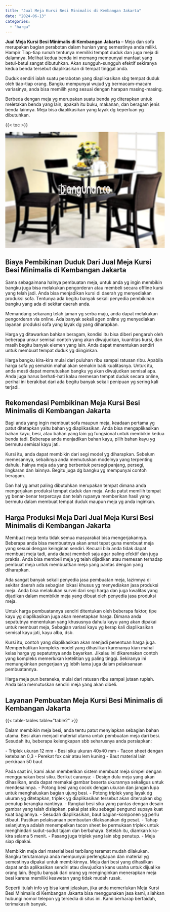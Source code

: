 ```yaml
---
title: "Jual Meja Kursi Besi Minimalis di Kembangan Jakarta"
date: "2024-06-13"
categories: 
  - "harga"
---
```


**Jual Meja Kursi Besi Minimalis di Kembangan Jakarta** – Meja dan sofa merupakan bagian perabotan dalam hunian yang semestinya anda miliki. Hampir Tiap-tiap rumah tentunya memiliki tempat duduk dan juga meja di dalamnya. Melihat kedua benda ini memang mempunyai manfaat yang betul-betul sangat dibutuhkan. Akan sungguh-sungguh efektif sekiranya kedua benda tersebut diaplikasikan di tempat tinggal anda.

Duduk sendiri ialah suatu perabotan yang diaplikasikan sbg tempat duduk oleh tiap-tiap orang. Bangku mempunyai wujud yg bermacam-macam variasinya, anda bisa memilih yang sesuai dengan harapan masing-masing.

Berbeda dengan meja yg merupakan suatu benda yg diterapkan untuk meletakan benda yang lain, apakah itu buku, makanan, dan beragam jenis benda lainnya. Meja bisa diaplikasikan yang layak dg keperluan yg dibutuhkan.

{{< toc >}}

![Jual Meja Kursi Besi Minimalis di Kembangan Jakarta](/images/jual-meja-besi-murah03.png)

## Biaya Pembikinan Duduk Dari Jual Meja Kursi Besi Minimalis di Kembangan Jakarta

Sama sebagaimana halnya pembuatan meja, untuk anda yg ingin membikin bangku juga bisa melakukan pengorderan atau membeli secara offline kursi yang telah jadi. Anda bisa menjadikan kursi di daerah yg menyediakan produksi sofa. Tentunya ada begitu banyak sekali penyedia pembikinan bangku yang ada di sekitar daerah anda.

Memandang sekarang telah jaman yg serba maju, anda dapat melakukan pengorderan via online. Ada banyak sekali agen online yg menyediakan layanan produksi sofa yang layak dg yang diharapkan.

Harga yg ditawarkan bahkan beragam, kondisi itu bisa diberi pengaruh oleh beberapa unsur semisal contoh yang akan diwujudkan, kuantitas kursi, dan masih begitu banyak elemen yang lain. Anda dapat menentukan sendiri untuk membuat tempat duduk yg diinginkan.

Harga bangku kira-kira mulai dari puluhan ribu sampai ratusan ribu. Apabila harga sofa yg semakin mahal akan semakin baik kualitasnya. Untuk itu, anda mesti dapat memutuskan bangku yg akan diwujudkan semisal apa. Anda juga harus berhati-hati kalau memesan tempat duduk secara online, perihal ini berakibat dari ada begitu banyak sekali penipuan yg sering kali terjadi.

## Rekomendasi Pembikinan Meja Kursi Besi Minimalis di Kembangan Jakarta

Bagi anda yang ingin membuat sofa maupun meja, keadaan pertama yg patut ditetapkan yaitu bahan yg diaplikasikan. Anda bisa mengaplikasikan bahan kayu, besi, atau bahan yang lain yg fungsional untuk membikin kedua benda tadi. Beberapa anda menjadikan bahan kayu, pilih bahan kayu yg bermutu semisal kayu jati.

Kursi itu, anda dapat membikin dari segi model yg diharapkan. Sebelum memesannya, sebaiknya anda memutuskan modelnya yang terpenting dahulu. halnya meja ada yang berbentuk persegi panjang, persegi, lingkaran dan lainnya. Begitu juga dg bangku yg mempunyai contoh beragam.

Dan hal yg amat paling dibutuhkan merupakan tempat dimana anda mengerjakan produksi tempat duduk dan meja. Anda patut memilih tempat yg benar-benar terpercaya dan telah rupanya memberikan hasil yang bermutu dalam membuat tempat duduk maupun meja yg anda inginkan.

## Harga Produksi Meja Dari Jual Meja Kursi Besi Minimalis di Kembangan Jakarta

Membuat meja tentu tidak semua masyarakat bisa mengerjakannya. Beberapa anda bisa membuatnya akan amat tepat guna membuat meja yang sesuai dengan keinginan sendiri. Kecuali bila anda tidak dapat membuat meja tadi, anda dapat membeli saja agar paling efektif dan juga praktis. Anda bisa membeli meja yg telah dijadikan atau memesan terhadap pembuat meja untuk membuatkan meja yang pantas dengan yang diharapkan.

Ada sangat banyak sekali penyedia jasa pembuatan meja, lazimnya di sekitar daerah ada sebagian lokasi khusus yg menyediakan jasa produksi meja. Anda bisa melakukan survei dari segi harga dan juga kwalitas yang dijadikan dalam membikin meja yang dibuat oleh penyedia jasa produksi meja.

Untuk harga pembuatannya sendiri ditentukan oleh beberapa faktor, tipe kayu yg diaplikasikan juga akan menetapkan harga. Dimana anda sepatutnya menentukan yang khususnya dahulu kayu yang akan dipakai untuk membuat meja, Sebagian variasi kayu yg kerap kali diaplikasikan semisal kayu jati, kayu alba, dsb.

Kursi itu, contoh yang diaplikasikan akan menjadi penentuan harga juga. Memperhatikan kompleks model yang dihasilkan karenanya kian mahal kelas harga yg sepatutnya anda bayarkan. Jikalau ini dikarenakan contoh yang kompleks memerlukan ketelitian yg paling tinggi. Sekiranya ini memungkinkan pengerjaan yg lebih lama juga dalam pelaksanaan pembuatannya.

Harga meja pun beraneka, mulai dari ratusan ribu sampai jutaan rupiah. Anda bisa memutuskan sendiri meja yang akan dibeli.

## Layanan Pembuatan Meja Kursi Besi Minimalis di Kembangan Jakarta

{{< table-tables table="table2" >}}

Dalam membikin meja besi, anda tentu patut menyiapkan sebagian bahan utama. Besi akan menjadi material utama untuk pembuatan meja dari besi. Sesudah itu, beberapa kelengkapan sbb seharusnya anda persiapkan:

\- Triplek ukuran 12 mm - Besi siku ukuran 40x40 mm - Tacon sheet dengan ketebalan 0,3 - Perekat fox cair atau lem kuning - Baut material lain perkiraan 50 baut

Pada saat ini, kami akan memberikan sistem membuat meja simpel dengan menggunakan besi siku. Berikut caranya: - Design dulu meja yang akan dihasilkan, anda dapat memakai gambar beserta ukurannya sekaligus untuk mendesainnya. - Potong besi yang cocok dengan ukuran dan jangan lupa untuk menghaluskan bagian ujung besi. - Potong triplek yang layak dg ukuran yg ditetapkan, triplek yg diaplikasikan tersebut akan diterapkan sbg penutup kerangka nantinya. - Rangkai besi siku yang pantas dengan desain gambar yang telah disiapkan. pakai plat siku sebagai pengunci supaya kuat kuat bagiannya. - Sesudah diaplikasikan, baut bagian-komponen yg perlu dibaut. Pastikan pelaksanaan pembautan dilaksanakan dg pesat. - Tahap selanjutnya adalah menempelkan tacon sheet ke permukaan triplek untuk menghindari sudut-sudut tajam dan berbahaya. Setelah itu, diamkan kira-kira selama 5 menit. - Pasang juga triplek yang lain sbg penutup. - Meja siap dipakai.

Membikin meja dari material besi terbilang teramat mudah dilakukan. Bangku terutamanya anda mempunyai perlengkapan dan material yg semestinya dipakai untuk membikinnya. Meja dari besi yang dihasilkan dapat anda aplikasikan sendiri atau diwujudkan kans usaha untuk dijual ke orang lain. Begitu banyak dari orang yg menginginkan menerapkan meja besi karena memiliki keawetan yang tidak mudah rusak.

Seperti itulah info yg bisa kami jelaskan, jika anda memerlukan Meja Kursi Besi Minimalis di Kembangan Jakarta bisa menggunakan jasa kami, silahkan hubungi nomor telepon yg tersedia di situs ini. Kami berharap berfaidah, terimakasih banyak.
